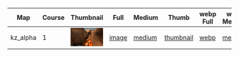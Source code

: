 | Map | Course | Thumbnail | Full | Medium | Thumb | webp Full | webp Medium | webp Thumb |
|-----|--------|-----------|------|--------|-------|-----------|-------------|------------|
|kz_alpha|1|![1](webp/thumbnail/kz_alpha/1.webp?raw=true)|[image](full/kz_alpha/1.jpg?raw=true)|[medium](medium/kz_alpha/1.jpg?raw=true)|[thumbnail](thumbnail/kz_alpha/1.jpg?raw=true)|[webp](webp/full/kz_alpha/1.webp?raw=true)|[medium](webp/medium/kz_alpha/1.webp?raw=true)|[thumbnail](webp/thumbnail/kz_alpha/1.webp?raw=true)|